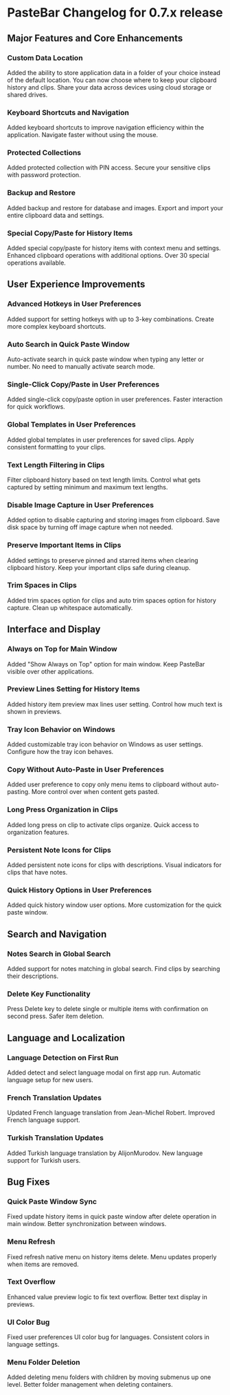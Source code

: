 # PasteBar Changelog for 0.7.x release

## Major Features and Core Enhancements

### Custom Data Location
Added the ability to store application data in a folder of your choice instead of the default location. You can now choose where to keep your clipboard history and clips. Share your data across devices using cloud storage or shared drives.

### Keyboard Shortcuts and Navigation
Added keyboard shortcuts to improve navigation efficiency within the application. Navigate faster without using the mouse.

### Protected Collections
Added protected collection with PIN access. Secure your sensitive clips with password protection.

### Backup and Restore
Added backup and restore for database and images. Export and import your entire clipboard data and settings.

### Special Copy/Paste for History Items
Added special copy/paste for history items with context menu and settings. Enhanced clipboard operations with additional options. Over 30 special operations available. 

## User Experience Improvements

### Advanced Hotkeys in User Preferences
Added support for setting hotkeys with up to 3-key combinations. Create more complex keyboard shortcuts.

### Auto Search in Quick Paste Window
Auto-activate search in quick paste window when typing any letter or number. No need to manually activate search mode.

### Single-Click Copy/Paste in User Preferences
Added single-click copy/paste option in user preferences. Faster interaction for quick workflows.

### Global Templates in User Preferences
Added global templates in user preferences for saved clips. Apply consistent formatting to your clips.

### Text Length Filtering in Clips
Filter clipboard history based on text length limits. Control what gets captured by setting minimum and maximum text lengths.

### Disable Image Capture in User Preferences
Added option to disable capturing and storing images from clipboard. Save disk space by turning off image capture when not needed.

### Preserve Important Items in Clips
Added settings to preserve pinned and starred items when clearing clipboard history. Keep your important clips safe during cleanup.

### Trim Spaces in Clips
Added trim spaces option for clips and auto trim spaces option for history capture. Clean up whitespace automatically.

## Interface and Display

### Always on Top for Main Window
Added "Show Always on Top" option for main window. Keep PasteBar visible over other applications.

### Preview Lines Setting for History Items
Added history item preview max lines user setting. Control how much text is shown in previews.

### Tray Icon Behavior on Windows
Added customizable tray icon behavior on Windows as user settings. Configure how the tray icon behaves.

### Copy Without Auto-Paste in User Preferences
Added user preference to copy only menu items to clipboard without auto-pasting. More control over when content gets pasted.

### Long Press Organization in Clips
Added long press on clip to activate clips organize. Quick access to organization features.

### Persistent Note Icons for Clips
Added persistent note icons for clips with descriptions. Visual indicators for clips that have notes.

### Quick History Options in User Preferences
Added quick history window user options. More customization for the quick paste window.

## Search and Navigation

### Notes Search in Global Search
Added support for notes matching in global search. Find clips by searching their descriptions.

### Delete Key Functionality
Press Delete key to delete single or multiple items with confirmation on second press. Safer item deletion.

## Language and Localization 

### Language Detection on First Run
Added detect and select language modal on first app run. Automatic language setup for new users.

### French Translation Updates
Updated French language translation from Jean-Michel Robert. Improved French language support.

### Turkish Translation Updates
Added Turkish language translation by AlijonMurodov. New language support for Turkish users.

## Bug Fixes

### Quick Paste Window Sync
Fixed update history items in quick paste window after delete operation in main window. Better synchronization between windows.

### Menu Refresh
Fixed refresh native menu on history items delete. Menu updates properly when items are removed.

### Text Overflow
Enhanced value preview logic to fix text overflow. Better text display in previews.

### UI Color Bug
Fixed user preferences UI color bug for languages. Consistent colors in language settings.

### Menu Folder Deletion
Added deleting menu folders with children by moving submenus up one level. Better folder management when deleting containers.